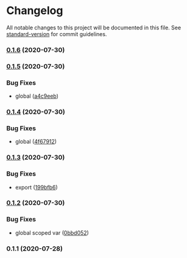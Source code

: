 # Changelog

All notable changes to this project will be documented in this file. See [standard-version](https://github.com/conventional-changelog/standard-version) for commit guidelines.

### [0.1.6](https://github.com/harryy2510/pubsub/compare/v0.1.5...v0.1.6) (2020-07-30)

### [0.1.5](https://github.com/harryy2510/pubsub/compare/v0.1.4...v0.1.5) (2020-07-30)


### Bug Fixes

* global ([a4c9eeb](https://github.com/harryy2510/pubsub/commit/a4c9eebf3eeac14e8608a77ab1bc5b441255e068))

### [0.1.4](https://github.com/harryy2510/pubsub/compare/v0.1.3...v0.1.4) (2020-07-30)


### Bug Fixes

* global ([4f67912](https://github.com/harryy2510/pubsub/commit/4f679126a7c8612420e88308823832878cee5b54))

### [0.1.3](https://github.com/harryy2510/pubsub/compare/v0.1.2...v0.1.3) (2020-07-30)


### Bug Fixes

* export ([199bfb6](https://github.com/harryy2510/pubsub/commit/199bfb647e41b2fdd5ea4a57b7a203e40e902b82))

### [0.1.2](https://github.com/harryy2510/pubsub/compare/v0.1.1...v0.1.2) (2020-07-30)


### Bug Fixes

* global scoped var ([0bbd052](https://github.com/harryy2510/pubsub/commit/0bbd0522eca8d74e74423175bed8175bb3749cf6))

### 0.1.1 (2020-07-28)
